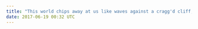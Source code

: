 ```yaml
---
title: "This world chips away at us like waves against a cragg'd cliff, leaving us sharp yet fractal--complex by the simple iteration of the tide."
date: 2017-06-19 00:32 UTC
---
```

